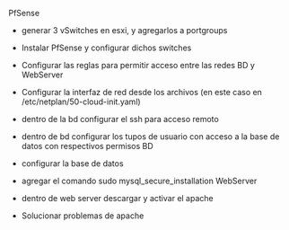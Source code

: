 PfSense
* generar 3 vSwitches en esxi, y agregarlos a portgroups
* Instalar PfSense y configurar dichos switches
* Configurar las reglas para permitir acceso entre las redes
BD y WebServer
* Configurar la interfaz de red desde los archivos (en este caso en /etc/netplan/50-cloud-init.yaml)

* dentro de la bd configurar el ssh para acceso remoto 
* dentro de bd configurar los tupos de usuario con acceso a la base de datos con respectivos permisos
BD
* configurar la base de datos
* agregar el comando sudo mysql_secure_installation
WebServer
* dentro de web server descargar y activar el apache
* Solucionar problemas de apache

